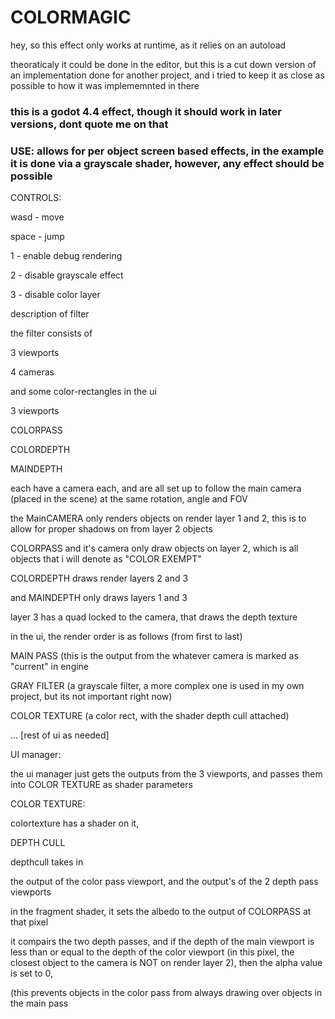 # COLORMAGIC



hey, so this effect only works at runtime, as it relies on an autoload

theoraticaly it could be done in the editor, but this is a cut down version of an implementation done for another project, and i tried to keep it as close as possible to how it was implememnted in there



### this is a godot 4.4 effect, though it should work in later versions, dont quote me on that

### 

### USE: allows for per object screen based effects, in the example it is done via a grayscale shader, however, any effect should be possible





CONTROLS:

wasd - move

space - jump

1 - enable debug rendering

2 - disable grayscale effect

3 - disable color layer



description of filter



the filter consists of

3 viewports

4 cameras

and some color-rectangles in the ui





3 viewports

COLORPASS

COLORDEPTH

MAINDEPTH



each have a camera each, and are all set up to follow the main camera (placed in the scene) at the same rotation, angle and FOV



the MainCAMERA only renders objects on render layer 1 and 2, this is to allow for proper shadows on from layer 2 objects



COLORPASS and it's camera only draw objects on layer 2, which is all objects that i will denote as "COLOR EXEMPT"



COLORDEPTH draws render layers 2 and 3

and MAINDEPTH only draws layers 1 and 3



layer 3 has a quad locked to the camera, that draws the depth texture





in the ui, the render order is as follows (from first to last)



MAIN PASS (this is the output from the whatever camera is marked as "current" in engine

GRAY FILTER (a grayscale filter, a more complex one is used in my own project, but its not important right now)

COLOR TEXTURE (a color rect, with the shader depth cull attached)

... \[rest of ui as needed]





UI manager:

the ui manager just gets the outputs from the 3 viewports, and passes them into COLOR TEXTURE as shader parameters



COLOR TEXTURE:

colortexture has a shader on it,

DEPTH CULL

depthcull takes in

the output of the color pass viewport, and the output's of the 2 depth pass viewports

in the fragment shader, it sets the albedo to the output of COLORPASS at that pixel



it compairs the two depth passes, and if the depth of the main viewport is less than or equal to the depth of the color viewport (in this pixel, the closest object to the camera is NOT on render layer 2), then the alpha value is set to 0,

(this prevents objects in the color pass from always drawing over objects in the main pass

# 

# 

